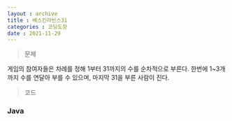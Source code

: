```yaml
---
layout : archive
title : 베스킨라빈스31
categories : 코딩도장
date : 2021-11-29
---
```

> 문제 <br>

게임의 참여자들은 차례를 정해 1부터 31까지의 수를 순차적으로 부른다. 한번에 1~3개까지 수를 연달아 부를 수 있으며, 마지막 31을 부른 사람이 진다.

> 코드
### Java

<script src="https://gist.github.com/kwontaehoon/2bccfed2fa96275947b6d08bd6550a59.js"></script>
